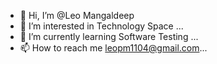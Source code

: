 - 👋 Hi, I’m @Leo Mangaldeep
- 👀 I’m interested in Technology Space ...
- 🌱 I’m currently learning Software Testing ...
- 📫 How to reach me leopm1104@gmail.com...

<!---
LeoMangaldeep/LeoMangaldeep is a ✨ special ✨ repository because its `README.md` (this file) appears on your GitHub profile.
You can click the Preview link to take a look at your changes.
--->
